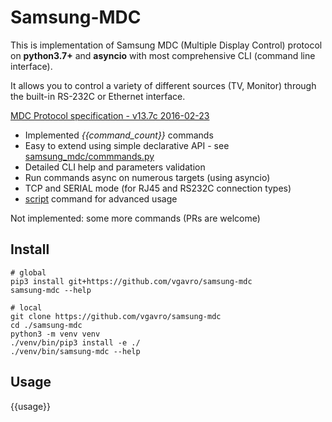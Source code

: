 # Samsung-MDC

This is implementation of Samsung MDC (Multiple Display Control) protocol on **python3.7+** and **asyncio** with most comprehensive CLI (command line interface).

It allows you to control a variety of different sources (TV, Monitor) through the built-in RS-232C or Ethernet interface.

[MDC Protocol specification - v13.7c 2016-02-23](MDC-Protocol_v13.7c_2016-02-23.pdf)

* Implemented *{{command_count}}* commands
* Easy to extend using simple declarative API - see [samsung_mdc/commmands.py](samsung_mdc/commands.py)
* Detailed CLI help and parameters validation
* Run commands async on numerous targets (using asyncio)
* TCP and SERIAL mode (for RJ45 and RS232C connection types)
* [script](#script) command for advanced usage

Not implemented: some more commands (PRs are welcome)

## Install

```
# global
pip3 install git+https://github.com/vgavro/samsung-mdc
samsung-mdc --help

# local
git clone https://github.com/vgavro/samsung-mdc
cd ./samsung-mdc
python3 -m venv venv
./venv/bin/pip3 install -e ./
./venv/bin/samsung-mdc --help
```

## Usage
{{usage}}
